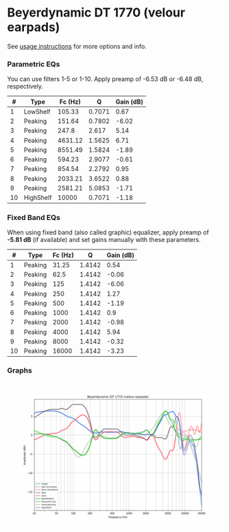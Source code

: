 # Beyerdynamic DT 1770 (velour earpads)
See [usage instructions](https://github.com/jaakkopasanen/AutoEq#usage) for more options and info.

### Parametric EQs
You can use filters 1-5 or 1-10. Apply preamp of -6.53 dB or -6.48 dB, respectively.

|   # | Type      |   Fc (Hz) |      Q |   Gain (dB) |
|-----|-----------|-----------|--------|-------------|
|   1 | LowShelf  |    105.33 | 0.7071 |        0.67 |
|   2 | Peaking   |    151.64 | 0.7802 |       -6.02 |
|   3 | Peaking   |    247.8  | 2.617  |        5.14 |
|   4 | Peaking   |   4631.12 | 1.5625 |        6.71 |
|   5 | Peaking   |   8551.49 | 1.5824 |       -1.89 |
|   6 | Peaking   |    594.23 | 2.9077 |       -0.61 |
|   7 | Peaking   |    854.54 | 2.2792 |        0.95 |
|   8 | Peaking   |   2033.21 | 3.6522 |        0.88 |
|   9 | Peaking   |   2581.21 | 5.0853 |       -1.71 |
|  10 | HighShelf |  10000    | 0.7071 |       -1.18 |

### Fixed Band EQs
When using fixed band (also called graphic) equalizer, apply preamp of **-5.81 dB** (if available) and set gains manually with these parameters.

|   # | Type    |   Fc (Hz) |      Q |   Gain (dB) |
|-----|---------|-----------|--------|-------------|
|   1 | Peaking |     31.25 | 1.4142 |        0.54 |
|   2 | Peaking |     62.5  | 1.4142 |       -0.06 |
|   3 | Peaking |    125    | 1.4142 |       -6.06 |
|   4 | Peaking |    250    | 1.4142 |        1.27 |
|   5 | Peaking |    500    | 1.4142 |       -1.19 |
|   6 | Peaking |   1000    | 1.4142 |        0.9  |
|   7 | Peaking |   2000    | 1.4142 |       -0.98 |
|   8 | Peaking |   4000    | 1.4142 |        5.94 |
|   9 | Peaking |   8000    | 1.4142 |       -0.32 |
|  10 | Peaking |  16000    | 1.4142 |       -3.23 |

### Graphs
![](./Beyerdynamic%20DT%201770%20(velour%20earpads).png)

